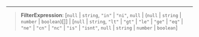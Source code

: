 ***

> **FilterExpression**: \[`null` | `string`, `"in"` | `"ni"`, `null` | (`null` | `string` | `number` | `boolean`)\[]] | \[`null` | `string`, `"lt"` | `"gt"` | `"le"` | `"ge"` | `"eq"` | `"ne"` | `"cn"` | `"nc"` | `"is"` | `"isnt"`, `null` | `string` | `number` | `boolean`]
